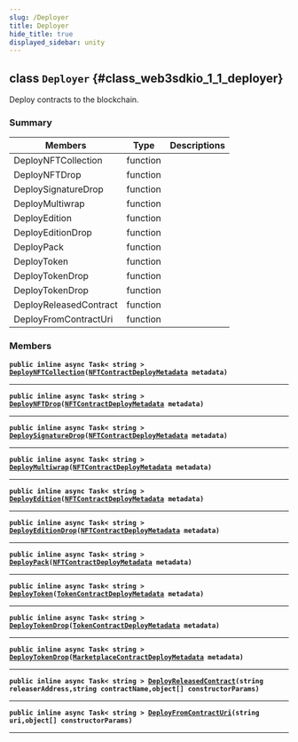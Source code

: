 ```yaml
---
slug: /Deployer
title: Deployer
hide_title: true
displayed_sidebar: unity
---
```


## class `Deployer` {#class_web3sdkio_1_1_deployer}

Deploy contracts to the blockchain.

### Summary

| Members                | Type     | Descriptions |
| ---------------------- | -------- | ------------ |
| DeployNFTCollection    | function |              |
| DeployNFTDrop          | function |              |
| DeploySignatureDrop    | function |              |
| DeployMultiwrap        | function |              |
| DeployEdition          | function |              |
| DeployEditionDrop      | function |              |
| DeployPack             | function |              |
| DeployToken            | function |              |
| DeployTokenDrop        | function |              |
| DeployTokenDrop        | function |              |
| DeployReleasedContract | function |              |
| DeployFromContractUri  | function |              |

### Members

**`public inline async Task< string > `[`DeployNFTCollection`](#class_web3sdkio_1_1_deployer_1aa5f5a63ed164970a0da39304a5954f3f)`(`[`NFTContractDeployMetadata`](docs/unity/NFTContractDeployMetadata.md#struct_web3sdkio_1_1_n_f_t_contract_deploy_metadata)` metadata)`**

---

**`public inline async Task< string > `[`DeployNFTDrop`](#class_web3sdkio_1_1_deployer_1a75149aaa6f1aaf8e73053cbddaff66c1)`(`[`NFTContractDeployMetadata`](docs/unity/NFTContractDeployMetadata.md#struct_web3sdkio_1_1_n_f_t_contract_deploy_metadata)` metadata)`**

---

**`public inline async Task< string > `[`DeploySignatureDrop`](#class_web3sdkio_1_1_deployer_1a70e5f8fcf89ca13690a024fafe8623ba)`(`[`NFTContractDeployMetadata`](docs/unity/NFTContractDeployMetadata.md#struct_web3sdkio_1_1_n_f_t_contract_deploy_metadata)` metadata)`**

---

**`public inline async Task< string > `[`DeployMultiwrap`](#class_web3sdkio_1_1_deployer_1ad28a15ef5b839dc2dfb8b228e1f238f9)`(`[`NFTContractDeployMetadata`](docs/unity/NFTContractDeployMetadata.md#struct_web3sdkio_1_1_n_f_t_contract_deploy_metadata)` metadata)`**

---

**`public inline async Task< string > `[`DeployEdition`](#class_web3sdkio_1_1_deployer_1a8e2a4237f0e1e80c3fa7ccb0b0760930)`(`[`NFTContractDeployMetadata`](docs/unity/NFTContractDeployMetadata.md#struct_web3sdkio_1_1_n_f_t_contract_deploy_metadata)` metadata)`**

---

**`public inline async Task< string > `[`DeployEditionDrop`](#class_web3sdkio_1_1_deployer_1a8a083fd980859810bf4face2079e0075)`(`[`NFTContractDeployMetadata`](docs/unity/NFTContractDeployMetadata.md#struct_web3sdkio_1_1_n_f_t_contract_deploy_metadata)` metadata)`**

---

**`public inline async Task< string > `[`DeployPack`](#class_web3sdkio_1_1_deployer_1a765b417f03a22b69ad46d81f0a236d3b)`(`[`NFTContractDeployMetadata`](docs/unity/NFTContractDeployMetadata.md#struct_web3sdkio_1_1_n_f_t_contract_deploy_metadata)` metadata)`**

---

**`public inline async Task< string > `[`DeployToken`](#class_web3sdkio_1_1_deployer_1a1387421772b61f9c5bbc38556a85ede6)`(`[`TokenContractDeployMetadata`](docs/unity/TokenContractDeployMetadata.md#struct_web3sdkio_1_1_token_contract_deploy_metadata)` metadata)`**

---

**`public inline async Task< string > `[`DeployTokenDrop`](#class_web3sdkio_1_1_deployer_1a89a2604382e1cfc46a084b37ab87ae94)`(`[`TokenContractDeployMetadata`](docs/unity/TokenContractDeployMetadata.md#struct_web3sdkio_1_1_token_contract_deploy_metadata)` metadata)`**

---

**`public inline async Task< string > `[`DeployTokenDrop`](#class_web3sdkio_1_1_deployer_1a8a8526593ab665c5a3e4a1621bfc0b4a)`(`[`MarketplaceContractDeployMetadata`](docs/unity/MarketplaceContractDeployMetadata.md#struct_web3sdkio_1_1_marketplace_contract_deploy_metadata)` metadata)`**

---

**`public inline async Task< string > `[`DeployReleasedContract`](#class_web3sdkio_1_1_deployer_1a53a8b69454bd0f491dea15fd5f6feb97)`(string releaserAddress,string contractName,object[] constructorParams)`**

---

**`public inline async Task< string > `[`DeployFromContractUri`](#class_web3sdkio_1_1_deployer_1aff5dbce0c6535630b25a55328df5e785)`(string uri,object[] constructorParams)`**

---
